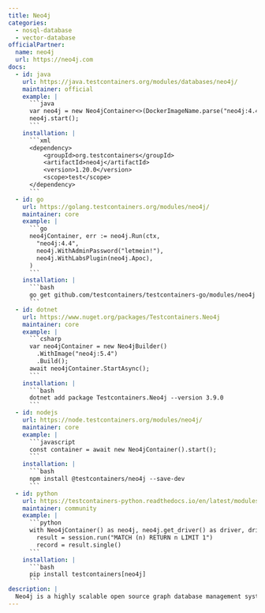 ```yaml
---
title: Neo4j
categories:
  - nosql-database
  - vector-database
officialPartner:
  name: neo4j
  url: https://neo4j.com
docs:
  - id: java
    url: https://java.testcontainers.org/modules/databases/neo4j/
    maintainer: official
    example: |
      ```java
      var neo4j = new Neo4jContainer<>(DockerImageName.parse("neo4j:4.4"));
      neo4j.start();
      ```
    installation: |
      ```xml
      <dependency>
          <groupId>org.testcontainers</groupId>
          <artifactId>neo4j</artifactId>
          <version>1.20.0</version>
          <scope>test</scope>
      </dependency>
      ```
  - id: go
    url: https://golang.testcontainers.org/modules/neo4j/
    maintainer: core
    example: |
      ```go
      neo4jContainer, err := neo4j.Run(ctx,
        "neo4j:4.4",
        neo4j.WithAdminPassword("letmein!"),
        neo4j.WithLabsPlugin(neo4j.Apoc),
      )
      ```
    installation: |
      ```bash
      go get github.com/testcontainers/testcontainers-go/modules/neo4j
      ```
  - id: dotnet
    url: https://www.nuget.org/packages/Testcontainers.Neo4j
    maintainer: core
    example: |
      ```csharp
      var neo4jContainer = new Neo4jBuilder()
        .WithImage("neo4j:5.4")
        .Build();
      await neo4jContainer.StartAsync();
      ```
    installation: |
      ```bash
      dotnet add package Testcontainers.Neo4j --version 3.9.0
      ```
  - id: nodejs
    url: https://node.testcontainers.org/modules/neo4j/
    maintainer: core
    example: |
      ```javascript
      const container = await new Neo4jContainer().start();
      ```
    installation: |
      ```bash
      npm install @testcontainers/neo4j --save-dev
      ```
  - id: python
    url: https://testcontainers-python.readthedocs.io/en/latest/modules/neo4j/README.html
    maintainer: community
    example: |
      ```python
      with Neo4jContainer() as neo4j, neo4j.get_driver() as driver, driver.session() as session:
        result = session.run("MATCH (n) RETURN n LIMIT 1")
        record = result.single()
      ```
    installation: |
      ```bash
      pip install testcontainers[neo4j]
      ```
description: |
  Neo4j is a highly scalable open source graph database management system.
---
```

